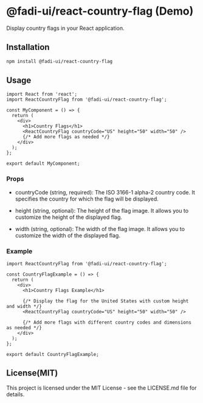 # @fadi-ui/react-country-flag (Demo)

Display country flags in your React application.

## Installation

```bash
npm install @fadi-ui/react-country-flag
```

## Usage

```
import React from 'react';
import ReactCountryFlag from '@fadi-ui/react-country-flag';

const MyComponent = () => {
  return (
    <div>
      <h1>Country Flags</h1>
      <ReactCountryFlag countryCode="US" height="50" width="50" />
      {/* Add more flags as needed */}
    </div>
  );
};

export default MyComponent;
```

### Props

- countryCode (string, required): The ISO 3166-1 alpha-2 country code. It specifies the country for which the flag will be displayed.

- height (string, optional): The height of the flag image. It allows you to customize the height of the displayed flag.

- width (string, optional): The width of the flag image. It allows you to customize the width of the displayed flag.

### Example

```
import ReactCountryFlag from '@fadi-ui/react-country-flag';

const CountryFlagExample = () => {
  return (
    <div>
      <h1>Country Flags Example</h1>

      {/* Display the flag for the United States with custom height and width */}
      <ReactCountryFlag countryCode="US" height="50" width="50" />

      {/* Add more flags with different country codes and dimensions as needed */}
    </div>
  );
};

export default CountryFlagExample;
```

## License(MIT)

This project is licensed under the MIT License - see the LICENSE.md file for details.
